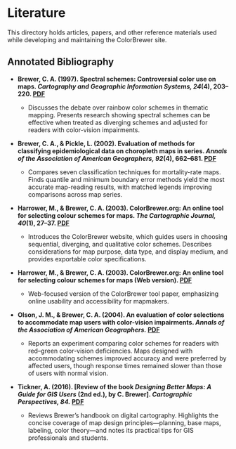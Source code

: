 # Literature

This directory holds articles, papers, and other reference materials used while developing and maintaining the ColorBrewer site.

## Annotated Bibliography

- **Brewer, C. A. (1997). Spectral schemes: Controversial color use on maps. *Cartography and Geographic Information Systems, 24*(4), 203–220. [PDF](Brewer_1997_Spectral_CaGIS.pdf)**
  - Discusses the debate over rainbow color schemes in thematic mapping. Presents research showing spectral schemes can be effective when treated as diverging schemes and adjusted for readers with color-vision impairments.

- **Brewer, C. A., & Pickle, L. (2002). Evaluation of methods for classifying epidemiological data on choropleth maps in series. *Annals of the Association of American Geographers, 92*(4), 662–681. [PDF](Brewer-2002-ClassifyingEpidemiologicalData.pdf)**
  - Compares seven classification techniques for mortality-rate maps. Finds quantile and minimum boundary error methods yield the most accurate map-reading results, with matched legends improving comparisons across map series.

- **Harrower, M., & Brewer, C. A. (2003). ColorBrewer.org: An online tool for selecting colour schemes for maps. *The Cartographic Journal, 40*(1), 27–37. [PDF](Harrower-2003-ColorBrewerTool.pdf)**
  - Introduces the ColorBrewer website, which guides users in choosing sequential, diverging, and qualitative color schemes. Describes considerations for map purpose, data type, and display medium, and provides exportable color specifications.

- **Harrower, M., & Brewer, C. A. (2003). ColorBrewer.org: An online tool for selecting colour schemes for maps (Web version). [PDF](Harrower-2003-ColorBrewerToolWeb.pdf)**
  - Web-focused version of the ColorBrewer tool paper, emphasizing online usability and accessibility for mapmakers.

- **Olson, J. M., & Brewer, C. A. (2004). An evaluation of color selections to accommodate map users with color-vision impairments. *Annals of the Association of American Geographers.* [PDF](Olson-2004-ColorVisionImpairments.pdf)**
  - Reports an experiment comparing color schemes for readers with red–green color-vision deficiencies. Maps designed with accommodating schemes improved accuracy and were preferred by affected users, though response times remained slower than those of users with normal vision.

- **Tickner, A. (2016). [Review of the book *Designing Better Maps: A Guide for GIS Users* (2nd ed.), by C. Brewer]. *Cartographic Perspectives, 84.* [PDF](Tickner-2016-DesigningBetterMapsReview.pdf)**
  - Reviews Brewer’s handbook on digital cartography. Highlights the concise coverage of map design principles—planning, base maps, labeling, color theory—and notes its practical tips for GIS professionals and students.
